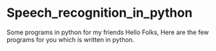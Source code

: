 # Speech_recognition_in_python
Some programs in python for my friends
Hello Folks,
Here are the few programs for you which is written in python.
